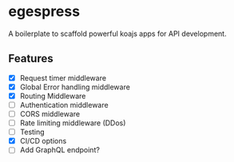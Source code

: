 # egespress

A boilerplate to scaffold powerful koajs apps for API development.

## Features

- [x] Request timer middleware
- [x] Global Error handling middleware
- [x] Routing Middleware
- [ ] Authentication middleware
- [ ] CORS middleware
- [ ] Rate limiting middleware (DDos)
- [ ] Testing
- [x] CI/CD options
- [ ] Add GraphQL endpoint?

